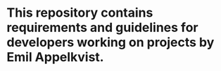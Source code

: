 # This repository contains requirements and guidelines for developers working on projects by Emil Appelkvist.
